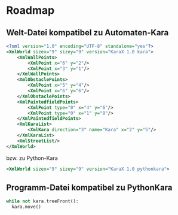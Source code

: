 # Roadmap

## Welt-Datei kompatibel zu Automaten-Kara
```xml
<?xml version="1.0" encoding="UTF-8" standalone="yes"?>
<XmlWorld sizex="9" sizey="9" version="KaraX 1.0 kara">
    <XmlWallPoints>
        <XmlPoint x="6" y="2"/>
        <XmlPoint x="3" y="1"/>
    </XmlWallPoints>
    <XmlObstaclePoints>
        <XmlPoint x="5" y="4"/>
        <XmlPoint x="6" y="6"/>
    </XmlObstaclePoints>
    <XmlPaintedfieldPoints>
        <XmlPoint type="0" x="4" y="6"/>
        <XmlPoint type="0" x="1" y="8"/>
    </XmlPaintedfieldPoints>
    <XmlKaraList>
        <XmlKara direction="3" name="Kara" x="2" y="5"/>
    </XmlKaraList>
    <XmlStreetList/>
</XmlWorld>
```
bzw. zu Python-Kara
```xml
<XmlWorld sizex="9" sizey="9" version="KaraX 1.0 pythonkara">
```

## Programm-Datei kompatibel zu PythonKara
```py
while not kara.treeFront():
  kara.move()
```
